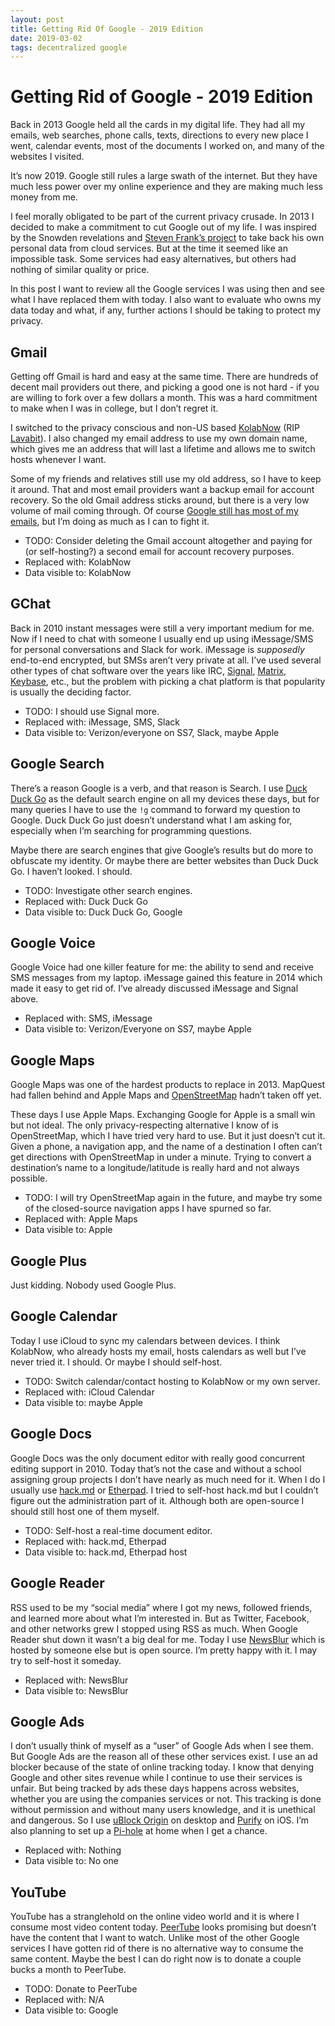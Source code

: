 ```yaml
---
layout: post
title: Getting Rid Of Google - 2019 Edition
date: 2019-03-02
tags: decentralized google 
---
```


# Getting Rid of Google - 2019 Edition

Back in 2013 Google held all the cards in my digital life. They had all my emails, web searches, phone calls, texts, directions to every new place I went, calendar events, most of the documents I worked on, and many of the websites I visited.

It’s now 2019. Google still rules a large swath of the internet. But they have much less power over my online experience and they are making much less money from me.

I feel morally obligated to be part of the current privacy crusade. In 2013 I decided to make a commitment to cut Google out of my life. I was inspired by the Snowden revelations and [Steven Frank’s project](https://web.archive.org/web/20150824230043/http://decentralizer.com/) to take back his own personal data from cloud services. But at the time it seemed like an impossible task. Some services had easy alternatives, but others had nothing of similar quality or price. 

In this post I want to review all the Google services I was using then and see what I have replaced them with today. I also want to evaluate who owns my data today and what, if any, further actions I should be taking to protect my privacy.

## Gmail

Getting off Gmail is hard and easy at the same time. There are hundreds of decent mail providers out there, and picking a good one is not hard - if you are willing to fork over a few dollars a month. This was a hard commitment to make when I was in college, but I don’t regret it. 

I switched to the privacy conscious and non-US based [KolabNow](https://kolabnow.com) (RIP [Lavabit](https://en.wikipedia.org/wiki/Lavabit)). I also changed my email address to use my own domain name, which gives me an address that will last a lifetime and allows me to switch hosts whenever I want.

Some of my friends and relatives still use my old address, so I have to keep it around. That and most email providers want a backup email for account recovery. So the old Gmail address sticks around, but there is a very low volume of mail coming through. Of course [Google still has most of my emails](https://mako.cc/copyrighteous/google-has-most-of-my-email-because-it-has-all-of-yours), but I’m doing as much as I can to fight it. 

* TODO: Consider deleting the Gmail account altogether and paying for (or self-hosting?) a second email for account recovery purposes.
* Replaced with: KolabNow
* Data visible to: KolabNow

## GChat

Back in 2010 instant messages were still a very important medium for me. Now if I need to chat with someone I usually end up using iMessage/SMS for personal conversations and Slack for work. iMessage is _supposedly_ end-to-end encrypted, but SMSs aren’t very private at all. I’ve used several other types of chat software over the years like IRC, [Signal](https://www.signal.org), [Matrix](https://matrix.org/blog/home/), [Keybase](https://keybase.io), etc., but the problem with picking a chat platform is that popularity is usually the deciding factor.

* TODO: I should use Signal more.
* Replaced with: iMessage, SMS, Slack
* Data visible to: Verizon/everyone on SS7, Slack, maybe Apple

## Google Search

There’s a reason Google is a verb, and that reason is Search. I use [Duck Duck Go](https://duckduckgo.com) as the default search engine on all my devices these days, but for many queries I have to use the `!g` command to forward my question to Google. Duck Duck Go just doesn’t understand what I am asking for, especially when I’m searching for programming questions.

Maybe there are search engines that give Google’s results but do more to obfuscate my identity. Or maybe there are better websites than Duck Duck Go. I haven’t looked. I should.

* TODO: Investigate other search engines.
* Replaced with: Duck Duck Go
* Data visible to: Duck Duck Go, Google

## Google Voice

Google Voice had one killer feature for me: the ability to send and receive SMS messages from my laptop. iMessage gained this feature in 2014 which made it easy to get rid of. I’ve already discussed iMessage and Signal above.

* Replaced with: SMS, iMessage
* Data visible to: Verizon/Everyone on SS7, maybe Apple

## Google Maps

Google Maps was one of the hardest products to replace in 2013. MapQuest had fallen behind and Apple Maps and [OpenStreetMap](https://www.openstreetmap.org) hadn’t taken off yet.

These days I use Apple Maps. Exchanging Google for Apple is a small win but not ideal. The only privacy-respecting alternative I know of is OpenStreetMap, which I have tried very hard to use. But it just doesn’t cut it. Given a phone, a navigation app, and the name of a destination I often can’t get directions with OpenStreetMap in under a minute. Trying to convert a destination’s name to a longitude/latitude is really hard and not always possible. 

* TODO: I will try OpenStreetMap again in the future, and maybe try some of the closed-source navigation apps I have spurned so far.
* Replaced with: Apple Maps
* Data visible to: Apple

## Google Plus

Just kidding. Nobody used Google Plus.

## Google Calendar

Today I use iCloud to sync my calendars between devices. I think  KolabNow, who already hosts my email, hosts calendars as well but I’ve never tried it. I should. Or maybe I should self-host.

* TODO: Switch calendar/contact hosting to KolabNow or my own server.
* Replaced with: iCloud Calendar
* Data visible to: maybe Apple

## Google Docs

Google Docs was the only document editor with really good concurrent editing support in 2010. Today that’s not the case and without a school assigning group projects I don’t have nearly as much need for it. When I do I usually use [hack.md](http://hack.md/cgi-sys/defaultwebpage.cgi) or [Etherpad](https://etherpad.org). I tried to self-host hack.md but I couldn’t figure out the administration part of it. Although both are open-source I should still host one of them myself.

* TODO: Self-host a real-time document editor.
* Replaced with: hack.md, Etherpad
* Data visible to: hack.md, Etherpad host

## Google Reader

RSS used to be my “social media” where I got my news, followed friends, and learned more about what I’m interested in. But as Twitter, Facebook, and other networks grew I stopped using RSS as much. When Google Reader shut down it wasn’t a big deal for me. Today I use [NewsBlur](https://www.newsblur.com) which is hosted by someone else but is open source. I’m pretty happy with it. I may try to self-host it someday.

* Replaced with: NewsBlur
* Data visible to: NewsBlur

## Google Ads

I don’t usually think of myself as a “user” of Google Ads when I see them. But Google Ads are the reason all of these other services exist. I use an ad blocker because of the state of online tracking today. I know that denying Google and other sites revenue while I continue to use their services is unfair. But being tracked by ads these days happens across websites, whether you are using the companies services or not. This tracking is done without permission and without many users knowledge, and it is unethical and dangerous. So I use [uBlock Origin](https://github.com/gorhill/uBlock/) on desktop and [Purify](https://www.purify-app.com) on iOS. I’m also planning to set up a [Pi-hole](https://pi-hole.net) at home when I get a chance.

* Replaced with: Nothing
* Data visible to: No one

## YouTube

YouTube has a stranglehold on the online video world and it is where I consume most video content today. [PeerTube](https://joinpeertube.org/en/) looks promising but doesn’t have the content that I want to watch. Unlike most of the other Google services I have gotten rid of there is no alternative way to consume the same content. Maybe the best I can do right now is to donate a couple bucks a month to PeerTube.

* TODO: Donate to PeerTube
* Replaced with: N/A
* Data visible to: Google
